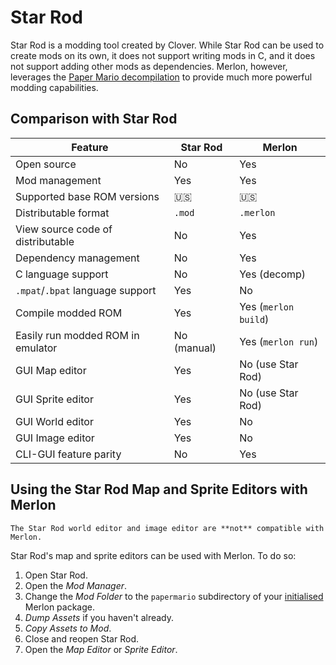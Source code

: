 # Star Rod

Star Rod is a modding tool created by Clover. While Star Rod can be used to create mods on its own, it does not support
writing mods in C, and it does not support adding other mods as dependencies. Merlon, however, leverages the
[Paper Mario decompilation](https://papermar.io) to provide much more powerful modding capabilities.

## Comparison with Star Rod

| Feature                                              | Star Rod | Merlon                 |
| ---------------------------------------------------- | -------- | ---------------------- |
| Open source                                          | No       | Yes                    |
| Mod management                                       | Yes      | Yes                    |
| Supported base ROM versions                          | 🇺🇸       | 🇺🇸                     |
| Distributable format                                 | `.mod`   | `.merlon`              |
| View source code of distributable                    | No       | Yes                    |
| Dependency management                                | No       | Yes                    |
| C language support                                   | No       | Yes (decomp)           |
| `.mpat`/`.bpat` language support                     | Yes      | No                     |
| Compile modded ROM                                   | Yes      | Yes (`merlon build`)   |
| Easily run modded ROM in emulator                    | No (manual) | Yes (`merlon run`)  |
| GUI Map editor                                       | Yes      | No (use Star Rod)      |
| GUI Sprite editor                                    | Yes      | No (use Star Rod)      |
| GUI World editor                                     | Yes      | No                     |
| GUI Image editor                                     | Yes      | No                     |
| CLI-GUI feature parity                               | No       | Yes                    |

## Using the Star Rod Map and Sprite Editors with Merlon

```{note}
The Star Rod world editor and image editor are **not** compatible with Merlon.
```

Star Rod's map and sprite editors can be used with Merlon. To do so:

1. Open Star Rod.
2. Open the *Mod Manager*.
3. Change the *Mod Folder* to the `papermario` subdirectory of your [initialised](getting_started.md#initialisation) Merlon package.
4. _Dump Assets_ if you haven't already.
5. _Copy Assets to Mod_.
6. Close and reopen Star Rod.
7. Open the *Map Editor* or *Sprite Editor*.
